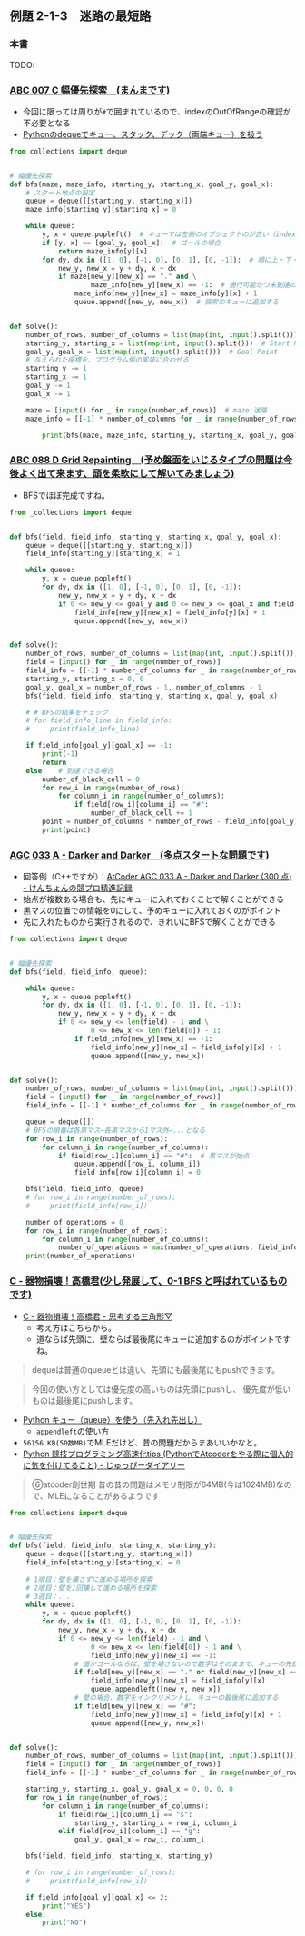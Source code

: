 ## 例題 2-1-3　迷路の最短路
### 本書
TODO:

### [ABC 007 C 幅優先探索　(まんまです)](https://atcoder.jp/contests/abc007/tasks/abc007_3)
- 今回に限っては周りが`#`で囲まれているので、indexのOutOfRangeの確認が不必要となる
- [Pythonのdequeでキュー、スタック、デック（両端キュー）を扱う](https://note.nkmk.me/python-collections-deque/)

``` Python
from collections import deque


# 幅優先探索
def bfs(maze, maze_info, starting_y, starting_x, goal_y, goal_x):
    # スタート地点の設定
    queue = deque([[starting_y, starting_x]])
    maze_info[starting_y][starting_x] = 0

    while queue:
        y, x = queue.popleft()  # キューでは左側のオブジェクトのが古い（indexが0が最古）
        if [y, x] == [goal_y, goal_x]:  # ゴールの場合
            return maze_info[y][x]
        for dy, dx in ([1, 0], [-1, 0], [0, 1], [0, -1]):  # 順に上・下・右・左
            new_y, new_x = y + dy, x + dx
            if maze[new_y][new_x] == "." and \
                    maze_info[new_y][new_x] == -1:  # 通行可能かつ未到達の場合
                maze_info[new_y][new_x] = maze_info[y][x] + 1
                queue.append([new_y, new_x])  # 探索のキューに追加する


def solve():
    number_of_rows, number_of_columns = list(map(int, input().split()))  # Row, Column数
    starting_y, starting_x = list(map(int, input().split()))  # Start Point
    goal_y, goal_x = list(map(int, input().split()))  # Goal Point
    # 与えられた座標を、プログラム側の実装に合わせる
    starting_y -= 1
    starting_x -= 1
    goal_y -= 1
    goal_x -= 1

    maze = [input() for _ in range(number_of_rows)]  # maze:迷路
    maze_info = [[-1] * number_of_columns for _ in range(number_of_rows)]  # スタート地点からそのマスにいくまでの最短距離

        print(bfs(maze, maze_info, starting_y, starting_x, goal_y, goal_x))
```

### [ABC 088 D Grid Repainting　(予め盤面をいじるタイプの問題は今後よく出て来ます、頭を柔軟にして解いてみましょう)](https://atcoder.jp/contests/abc088/tasks/abc088_d)
- BFSでほぼ完成ですね。

``` Python
from _collections import deque


def bfs(field, field_info, starting_y, starting_x, goal_y, goal_x):
    queue = deque([[starting_y, starting_x]])
    field_info[starting_y][starting_x] = 1

    while queue:
        y, x = queue.popleft()
        for dy, dx in ([1, 0], [-1, 0], [0, 1], [0, -1]):
            new_y, new_x = y + dy, x + dx
            if 0 <= new_y <= goal_y and 0 <= new_x <= goal_x and field[new_y][new_x] == "." and field_info[new_y][new_x] == -1:
                field_info[new_y][new_x] = field_info[y][x] + 1
                queue.append([new_y, new_x])


def solve():
    number_of_rows, number_of_columns = list(map(int, input().split()))  # Row, Column数
    field = [input() for _ in range(number_of_rows)]
    field_info = [[-1] * number_of_columns for _ in range(number_of_rows)]
    starting_y, starting_x = 0, 0
    goal_y, goal_x = number_of_rows - 1, number_of_columns - 1
    bfs(field, field_info, starting_y, starting_x, goal_y, goal_x)

    # # BFSの結果をチェック
    # for field_info_line in field_info:
    #     print(field_info_line)

    if field_info[goal_y][goal_x] == -1:
        print(-1)
        return
    else:   # 到達できる場合
        number_of_black_cell = 0
        for row_i in range(number_of_rows):
            for column_i in range(number_of_columns):
                if field[row_i][column_i] == "#":
                    number_of_black_cell += 1
        point = number_of_columns * number_of_rows - field_info[goal_y][goal_x] - number_of_black_cell
        print(point)
```

### [AGC 033 A \- Darker and Darker　\(多点スタートな問題です\)](https://atcoder.jp/contests/agc033/tasks/agc033_a)

- 回答例（C++ですが）：[AtCoder AGC 033 A \- Darker and Darker \(300 点\) \- けんちょんの競プロ精進記録](http://drken1215.hatenablog.com/entry/2019/05/05/223200)
- 始点が複数ある場合も、先にキューに入れておくことで解くことができる
- 黒マスの位置での情報を0にして、予めキューに入れておくのがポイント
- 先に入れたものから実行されるので、きれいにBFSで解くことができる

``` Python
from collections import deque


# 幅優先探索
def bfs(field, field_info, queue):

    while queue:
        y, x = queue.popleft()
        for dy, dx in ([1, 0], [-1, 0], [0, 1], [0, -1]):
            new_y, new_x = y + dy, x + dx
            if 0 <= new_y <= len(field) - 1 and \
                    0 <= new_x <= len(field[0]) - 1:
                if field_info[new_y][new_x] == -1:
                    field_info[new_y][new_x] = field_info[y][x] + 1
                    queue.append([new_y, new_x])


def solve():
    number_of_rows, number_of_columns = list(map(int, input().split()))  # Row, Column数
    field = [input() for _ in range(number_of_rows)]
    field_info = [[-1] * number_of_columns for _ in range(number_of_rows)]

    queue = deque([])
    # BFSの順番は各黒マス→各黒マスから1マス外→...となる
    for row_i in range(number_of_rows):
        for column_i in range(number_of_columns):
            if field[row_i][column_i] == "#":  # 黒マスが始点
                queue.append([row_i, column_i])
                field_info[row_i][column_i] = 0

    bfs(field, field_info, queue)
    # for row_i in range(number_of_rows):
    #     print(field_info[row_i])

    number_of_operations = 0
    for row_i in range(number_of_rows):
        for column_i in range(number_of_columns):
            number_of_operations = max(number_of_operations, field_info[row_i][column_i])
    print(number_of_operations)
```

### [C \- 器物損壊！高橋君(少し発展して、0-1 BFS と呼ばれているものです)](https://atcoder.jp/contests/arc005/tasks/arc005_3)
- [C \- 器物損壊！高橋君 \- 思考する三角形▽](https://code3kaku.hatenablog.com/entry/2018/12/06/221212)
    - 考え方はこちらから。
    - 道ならば先頭に、壁ならば最後尾にキューに追加するのがポイントですね。

>dequeは普通のqueueとは違い、先頭にも最後尾にもpushできます。

>今回の使い方としては優先度の高いものは先頭にpushし、
>優先度が低いものは最後尾にpushします。
    
- [Python キュー（queue）を使う（先入れ先出し）](https://pg-chain.com/python-queue)
    - `appendleft`の使い方
- `56156 KB(50数MB)`でMLEだけど、昔の問題だからまあいいかなと。
- [Python 競技プログラミング高速化tips \(PythonでAtcoderをやる際に個人的に気を付けてること\) \- じゅっぴーダイアリー](https://juppy.hatenablog.com/entry/2019/06/14/Python_%E7%AB%B6%E6%8A%80%E3%83%97%E3%83%AD%E3%82%B0%E3%83%A9%E3%83%9F%E3%83%B3%E3%82%B0%E9%AB%98%E9%80%9F%E5%8C%96tips_%28Python%E3%81%A7Atcoder%E3%82%92%E3%82%84%E3%82%8B%E9%9A%9B%E3%81%AB%E5%80%8B)
    
>⑥atcoder創世期
昔の昔の問題はメモリ制限が64MB(今は1024MB)なので、MLEになることがあるようです

``` Python
from collections import deque


# 幅優先探索
def bfs(field, field_info, starting_x, starting_y):
    queue = deque([[starting_y, starting_x]])
    field_info[starting_y][starting_x] = 0
    
    # 1順目：壁を壊さずに進める場所を探索
    # 2順目：壁を1回壊して進める場所を探索
    # 3週目：...
    while queue:
        y, x = queue.popleft()
        for dy, dx in ([1, 0], [-1, 0], [0, 1], [0, -1]):
            new_y, new_x = y + dy, x + dx
            if 0 <= new_y <= len(field) - 1 and \
                    0 <= new_x <= len(field[0]) - 1 and \
                    field_info[new_y][new_x] == -1:
                # 道かゴールならば、壁を壊さないので数字はそのままで、キューの先頭に追加して検索する
                if field[new_y][new_x] == "." or field[new_y][new_x] == "g":
                    field_info[new_y][new_x] = field_info[y][x]
                    queue.appendleft([new_y, new_x])
                # 壁の場合、数字をインクリメントし、キューの最後尾に追加する
                if field[new_y][new_x] == "#":
                    field_info[new_y][new_x] = field_info[y][x] + 1
                    queue.append([new_y, new_x])


def solve():
    number_of_rows, number_of_columns = list(map(int, input().split()))  # Row, Column数
    field = [input() for _ in range(number_of_rows)]
    field_info = [[-1] * number_of_columns for _ in range(number_of_rows)]

    starting_y, starting_x, goal_y, goal_x = 0, 0, 0, 0
    for row_i in range(number_of_rows):
        for column_i in range(number_of_columns):
            if field[row_i][column_i] == "s":
                starting_y, starting_x = row_i, column_i
            elif field[row_i][column_i] == "g":
                goal_y, goal_x = row_i, column_i

    bfs(field, field_info, starting_x, starting_y)

    # for row_i in range(number_of_rows):
    #     print(field_info[row_i])

    if field_info[goal_y][goal_x] <= 2:
        print("YES")
    else:
        print("NO")
```
